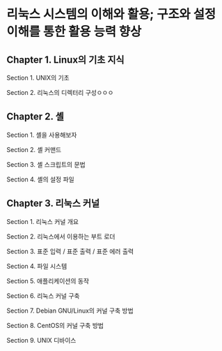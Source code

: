 # 리눅스 시스템의 이해와 활용; 구조와 설정 이해를 통한 활용 능력 향상

## Chapter 1. Linux의 기초 지식

Section 1. UNIX의 기초

Section 2. 리눅스의 디렉터리 구성ㅇㅇㅇ

## Chapter 2. 셸

Section 1. 셸을 사용해보자

Section 2. 셸 커맨드

Section 3. 셸 스크립트의 문법

Section 4. 셸의 설정 파일

## Chapter 3. 리눅스 커널

Section 1. 리눅스 커널 개요

Section 2. 리눅스에서 이용하는 부트 로더

Section 3. 표준 입력 / 표준 출력 / 표준 에러 출력

Section 4. 파일 시스템

Section 5. 애플리케이션의 동작

Section 6. 리눅스 커널 구축

Section 7. Debian GNU/Linux의 커널 구축 방법

Section 8. CentOS의 커널 구축 방법

Section 9. UNIX 디바이스

